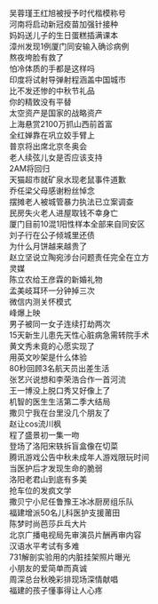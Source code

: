 吴蓉瑾王红旭被授予时代楷模称号  
河南将启动新冠疫苗加强针接种  
妈妈送儿子的生日蛋糕插满课本  
漳州发现1例厦门同安输入确诊病例  
熬夜垮脸有救了  
怕冷体质的手都是这样吗  
印度将试射导弹射程涵盖中国城市  
比不发还惨的中秋节礼品  
你的精致没有平替  
太空资产是国家的战略资产  
上海悬赏2100万抓山西前首富  
全红婵靠在巩立姣手臂上  
普京将出席北京冬奥会  
老人续弦儿女是否应该支持  
2AM将回归  
天猫超市就矿泉水现老鼠事件道歉  
乔任梁父母感谢粉丝悼念  
摆摊老人被城管暴力执法已立案调查  
民房失火老人进屋取钱不幸身亡  
厦门目前10混1阳性样本全部来自同安区  
刘子行在公子倾城里还债  
为什么月饼越来越贵了  
赵立坚说立陶宛涉台问题责任完全在立方  
灵媒  
陈立农给王彦霖的新婚礼物  
孟美岐耳环一分钟掉三次  
微信内测关怀模式  
峰爆上映  
男子被同一女子连续打劫两次  
15天新生儿患先天性心脏病急需转院手术  
黄文秀未竟的心愿实现了  
用英文吵架是什么体验  
80秒回顾3名航天员出差生活  
张艺兴说想和李荣浩合作一首河流  
王一博没上脱口秀又好像上了  
机智的医生生活第二季大结局  
撒贝宁我在台里没几个朋友了  
赵让cos流川枫  
程了盛景初一集一吻  
登场了洛阳宋轶拆盲盒像在切菜  
腾讯游戏公告中秋未成年人游戏限玩时间  
当医护后才发现生命的脆弱  
洛阳老君山到底有多美  
抢车位的发疯文学  
撒贝宁小尼任鲁豫王冰冰厨房组乐队  
福建增派50名儿科医护支援莆田  
陈梦时尚芭莎乒乓大片  
北京广播电视局先审演员片酬再审内容  
汉语水平考试有多难  
731解剖实验用的内脏挂架照片曝光  
小朋友的爱简单而真诚  
周深总台秋晚彩排现场深情献唱  
福建的孩子懂事得让人心疼  
